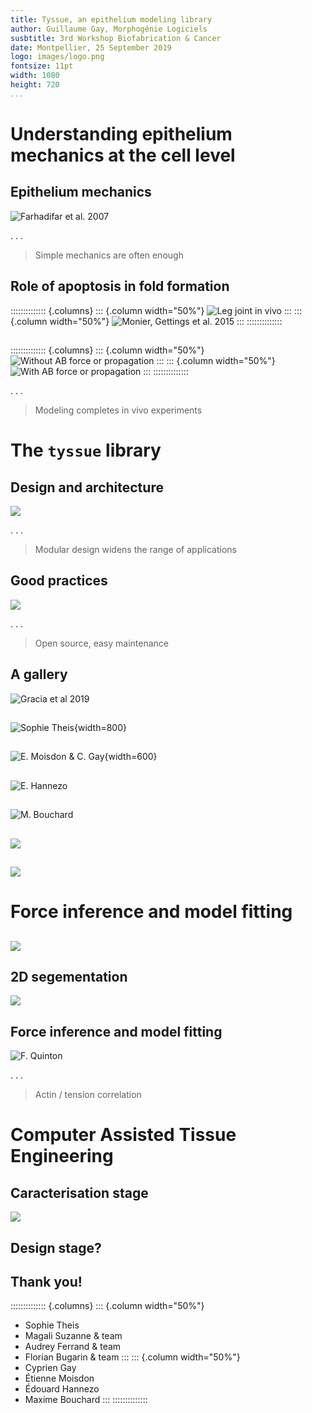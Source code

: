 ```yaml
---
title: Tyssue, an epithelium modeling library
author: Guillaume Gay, Morphogénie Logiciels
susbtitle: 3rd Workshop Biofabrication & Cancer
date: Montpellier, 25 September 2019
logo: images/logo.png
fontsize: 11pt
width: 1080
height: 720
...
```



# Understanding epithelium mechanics at the cell level


## Epithelium mechanics

![Farhadifar et al. 2007](images/epithelium.png "Drosophila embryo ectoderm")


. . .

> Simple mechanics are often  enough


## Role of apoptosis in fold formation

:::::::::::::: {.columns}
::: {.column width="50%"}
![](images/apical_vue_in_vivo.gif "Leg joint in vivo")
:::
::: {.column width="50%"}
![Monier, Gettings et al. 2015](images/leg_joint.png "Modeling")
:::
::::::::::::::

##

:::::::::::::: {.columns}
::: {.column width="50%"}
![Without AB force or propagation](images/fold_00_small.gif "Without apical-basal force")
:::
::: {.column width="50%"}
![With AB force or propagation](images/fold_12_small.gif "With apical-basal force")
:::
::::::::::::::

. . .

> Modeling completes in vivo experiments


# The `tyssue` library

## Design and architecture

![](images/data_model.png)

. . .


> Modular design widens the range of applications

## Good practices

![](images/tyssue_gh.png)

. . .

> Open source, easy maintenance

## A gallery

![Gracia et al 2019](images/ellipsoid.png)

##

![Sophie Theis](images/fold_ellipsoid.gif){width=800}

##

![E. Moisdon & C. Gay](images/rheology.gif){width=600}


##

![E. Hannezo](images/organoid.png)

##

![M. Bouchard](images/tube.gif)

##

![](images/fails.png)

##

![](images/comp_silico_vivo.png)

# Force inference and model fitting


##

![](images/data2model.png)


## 2D segementation

![](images/segmentation.png)


## Force inference and model fitting

![F. Quinton](images/segmented.png)

. . .


> Actin / tension correlation


# Computer Assisted Tissue Engineering

## Caracterisation stage

![](images/deeplearning.png)

## Design stage?

## Thank you!

:::::::::::::: {.columns}
::: {.column width="50%"}
* Sophie Theis
* Magali Suzanne & team
* Audrey Ferrand & team
* Florian Bugarin & team
:::
::: {.column width="50%"}
* Cyprien Gay
* Étienne Moisdon
* Édouard Hannezo
* Maxime Bouchard
:::
::::::::::::::
